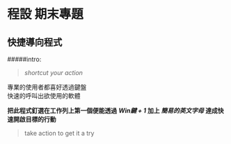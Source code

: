 # 程設 期末專題
## 快捷導向程式

#####intro:  
>  *shortcut your action* 

專業的使用者都喜好透過鍵盤  
快速的呼叫出欲使用的軟體    

**把此程式釘選在工作列上第一個便能透過**
***Win鍵 + 1* 加上 *簡易的英文字母***
**達成快速開啟目標的行動**

> take action to get it a try  

#####
